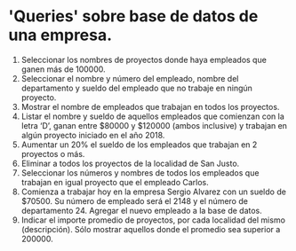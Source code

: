 # 'Queries' sobre base de datos de una empresa.

1. Seleccionar los nombres de proyectos donde haya empleados que ganen más de 100000.
2. Seleccionar el nombre y número del empleado, nombre del departamento y sueldo del
empleado que no trabaje en ningún proyecto.
3. Mostrar el nombre de empleados que trabajan en todos los proyectos.
4. Listar el nombre y sueldo de aquellos empleados que comienzan con la letra ‘D’, ganan
entre $80000 y $120000 (ambos inclusive) y trabajan en algún proyecto iniciado en el año 2018.
5. Aumentar un 20% el sueldo de los empleados que trabajan en 2 proyectos o más.
6. Eliminar a todos los proyectos de la localidad de San Justo.
7. Seleccionar los números y nombres de todos los empleados que trabajan en igual proyecto
que el empleado Carlos.
8. Comienza a trabajar hoy en la empresa Sergio Alvarez con un sueldo de $70500. Su
número de empleado será el 2148 y el número de departamento 24. Agregar el nuevo
empleado a la base de datos.
9. Indicar el importe promedio de proyectos, por cada localidad del mismo (descripción). Sólo
mostrar aquellos donde el promedio sea superior a 200000.
